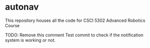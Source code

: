 # autonav
This repository houses all the code for CSCI 5302 Advanced Robotics Course

TODO: Remove this comment
Test commit to check if the notification system is working or not.
